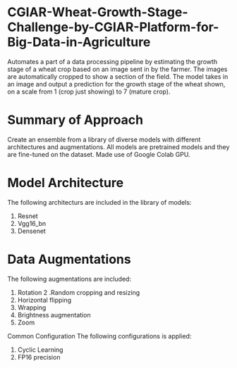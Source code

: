 # CGIAR-Wheat-Growth-Stage-Challenge-by-CGIAR-Platform-for-Big-Data-in-Agriculture
Automates a part of a data processing pipeline by  estimating the growth stage of a wheat crop based on an image sent in by the farmer. The images are automatically cropped to show a section of the field. The model takes in an image and output a prediction for the growth stage of the wheat shown, on a scale from 1 (crop just showing) to 7 (mature crop).


# Summary of Approach
Create an ensemble from a library of diverse models with different architectures and augmentations. All models are pretrained models and they are fine-tuned on the dataset. Made use of Google Colab GPU.


# Model Architecture

The following architecturs are included in the library of models:

1. Resnet
2. Vgg16_bn
3. Densenet

# Data Augmentations
The following augmentations are included:

1. Rotation
2 .Random cropping and resizing
3. Horizontal flipping
4. Wrapping
5. Brightness augmentation
6. Zoom

Common Configuration
The following configurations is applied:

1. Cyclic Learning
2. FP16 precision

